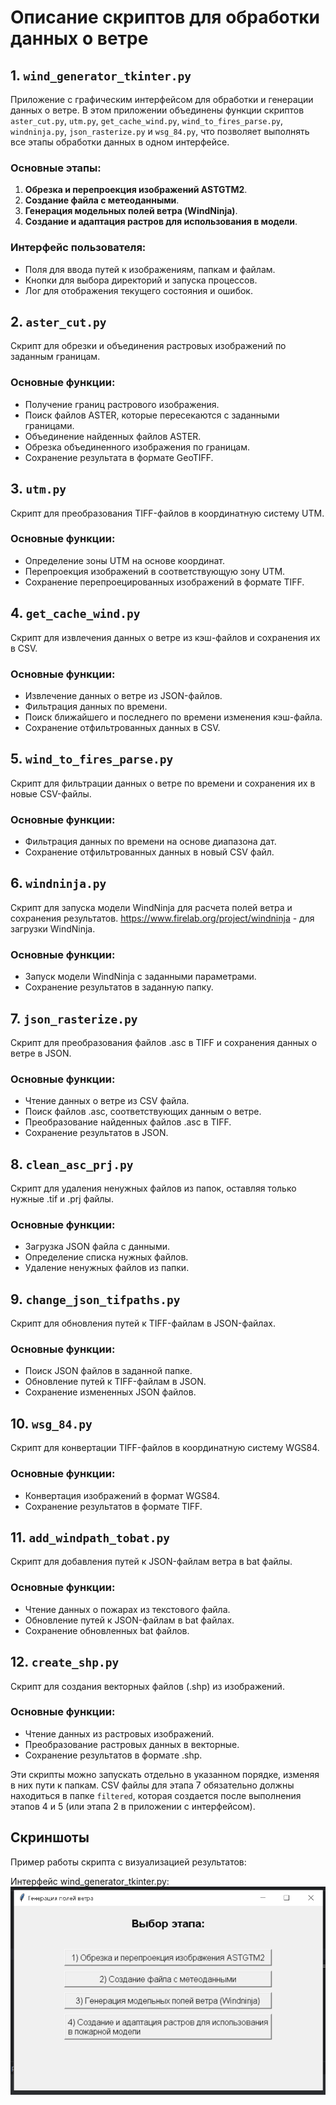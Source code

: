 # Описание скриптов для обработки данных о ветре

## 1. `wind_generator_tkinter.py`

Приложение с графическим интерфейсом для обработки и генерации данных о ветре. В этом приложении объединены функции скриптов `aster_cut.py`, `utm.py`, `get_cache_wind.py`, `wind_to_fires_parse.py`, `windninja.py`, `json_rasterize.py` и `wsg_84.py`, что позволяет выполнять все этапы обработки данных в одном интерфейсе.

### Основные этапы:

1. **Обрезка и перепроекция изображений ASTGTM2**.
2. **Создание файла с метеоданными**.
3. **Генерация модельных полей ветра (WindNinja)**.
4. **Создание и адаптация растров для использования в модели**.

### Интерфейс пользователя:

- Поля для ввода путей к изображениям, папкам и файлам.
- Кнопки для выбора директорий и запуска процессов.
- Лог для отображения текущего состояния и ошибок.

## 2. `aster_cut.py`

Скрипт для обрезки и объединения растровых изображений по заданным границам.

### Основные функции:

- Получение границ растрового изображения.
- Поиск файлов ASTER, которые пересекаются с заданными границами.
- Объединение найденных файлов ASTER.
- Обрезка объединенного изображения по границам.
- Сохранение результата в формате GeoTIFF.

## 3. `utm.py`

Скрипт для преобразования TIFF-файлов в координатную систему UTM.

### Основные функции:

- Определение зоны UTM на основе координат.
- Перепроекция изображений в соответствующую зону UTM.
- Сохранение перепроецированных изображений в формате TIFF.

## 4. `get_cache_wind.py`

Скрипт для извлечения данных о ветре из кэш-файлов и сохранения их в CSV.

### Основные функции:

- Извлечение данных о ветре из JSON-файлов.
- Фильтрация данных по времени.
- Поиск ближайшего и последнего по времени изменения кэш-файла.
- Сохранение отфильтрованных данных в CSV.

## 5. `wind_to_fires_parse.py`

Скрипт для фильтрации данных о ветре по времени и сохранения их в новые CSV-файлы.

### Основные функции:

- Фильтрация данных по времени на основе диапазона дат.
- Сохранение отфильтрованных данных в новый CSV файл.

## 6. `windninja.py`

Скрипт для запуска модели WindNinja для расчета полей ветра и сохранения результатов. https://www.firelab.org/project/windninja - для загрузки WindNinja.

### Основные функции:

- Запуск модели WindNinja с заданными параметрами.
- Сохранение результатов в заданную папку.

## 7. `json_rasterize.py`

Скрипт для преобразования файлов .asc в TIFF и сохранения данных о ветре в JSON.

### Основные функции:

- Чтение данных о ветре из CSV файла.
- Поиск файлов .asc, соответствующих данным о ветре.
- Преобразование найденных файлов .asc в TIFF.
- Сохранение результатов в JSON.

## 8. `clean_asc_prj.py`

Скрипт для удаления ненужных файлов из папок, оставляя только нужные .tif и .prj файлы.

### Основные функции:

- Загрузка JSON файла с данными.
- Определение списка нужных файлов.
- Удаление ненужных файлов из папки.

## 9. `change_json_tifpaths.py`

Скрипт для обновления путей к TIFF-файлам в JSON-файлах.

### Основные функции:

- Поиск JSON файлов в заданной папке.
- Обновление путей к TIFF-файлам в JSON.
- Сохранение измененных JSON файлов.

## 10. `wsg_84.py`

Скрипт для конвертации TIFF-файлов в координатную систему WGS84.

### Основные функции:

- Конвертация изображений в формат WGS84.
- Сохранение результатов в формате TIFF.

## 11. `add_windpath_tobat.py`

Скрипт для добавления путей к JSON-файлам ветра в bat файлы.

### Основные функции:

- Чтение данных о пожарах из текстового файла.
- Обновление путей к JSON-файлам в bat файлах.
- Сохранение обновленных bat файлов.

## 12. `create_shp.py`

Скрипт для создания векторных файлов (.shp) из изображений.

### Основные функции:

- Чтение данных из растровых изображений.
- Преобразование растровых данных в векторные.
- Сохранение результатов в формате .shp.

Эти скрипты можно запускать отдельно в указанном порядке, изменяя в них пути к папкам. CSV файлы для этапа 7 обязательно должны находиться в папке `filtered`, которая создается после выполнения этапов 4 и 5 (или этапа 2 в приложении с интерфейсом).

## Скриншоты

Пример работы скрипта с визуализацией результатов:

Интерфейс wind_generator_tkinter.py:
![Screenshot 1](1.png)

